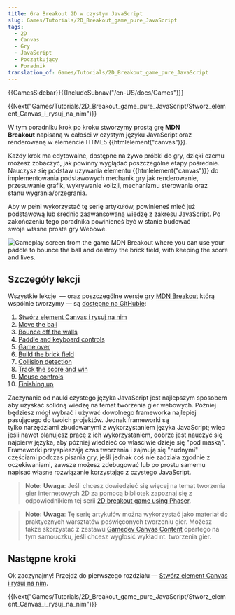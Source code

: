```yaml
---
title: Gra Breakout 2D w czystym JavaScript
slug: Games/Tutorials/2D_Breakout_game_pure_JavaScript
tags:
  - 2D
  - Canvas
  - Gry
  - JavaScript
  - Początkujący
  - Poradnik
translation_of: Games/Tutorials/2D_Breakout_game_pure_JavaScript
---
```

{{GamesSidebar}}{{IncludeSubnav("/en-US/docs/Games")}}

{{Next("Games/Tutorials/2D_Breakout_game_pure_JavaScript/Stworz_element_Canvas_i_rysuj_na_nim")}}

W tym poradniku krok po kroku stworzymy prostą grę **MDN Breakout** napisaną w całości w czystym języku JavaScript oraz renderowaną w elemencie HTML5 {{htmlelement("canvas")}}.

Każdy krok ma edytowalne, dostępne na żywo próbki do gry, dzięki czemu możesz zobaczyć, jak powinny wyglądać poszczególne etapy pośrednie. Nauczysz się podstaw używania elementu {{htmlelement("canvas")}} do implementowania podstawowych mechanik gry jak renderowanie, przesuwanie grafik, wykrywanie kolizji, mechanizmu sterowania oraz stanu wygrania/przegrania.

Aby w pełni wykorzystać tę serię artykułów, powinieneś mieć już podstawową lub średnio zaawansowaną wiedzę z zakresu [JavaScript](/en-US/Learn/Getting_started_with_the_web/JavaScript_basics). Po zakończeniu tego poradnika powinieneś być w stanie budować swoje własne proste gry Webowe.

![Gameplay screen from the game MDN Breakout where you can use your paddle to bounce the ball and destroy the brick field, with keeping the score and lives.](https://mdn.mozillademos.org/files/10383/mdn-breakout-gameplay.png)

## Szczegóły lekcji

Wszystkie lekcje  — oraz poszczególne wersje gry [MDN Breakout](http://breakout.enclavegames.com/lesson10.html) którą wspólnie tworzymy — są [dostępne na GitHubie](https://github.com/end3r/Canvas-gamedev-workshop):

1.  [Stwórz element Canvas i rysuj na nim](/pl/docs/Games/Tutorials/2D_Breakout_game_pure_JavaScript/Stworz_element_Canvas_i_rysuj_na_nim)
2.  [Move the ball](/pl/docs/Games/Workflows/2D_Breakout_game_pure_JavaScript/Move_the_ball)
3.  [Bounce off the walls](/pl/docs/Games/Workflows/2D_Breakout_game_pure_JavaScript/Bounce_off_the_walls)
4.  [Paddle and keyboard controls](/pl/docs/Games/Workflows/2D_Breakout_game_pure_JavaScript/Paddle_and_keyboard_controls)
5.  [Game over](/pl/docs/Games/Workflows/2D_Breakout_game_pure_JavaScript/Game_over)
6.  [Build the brick field](/pl/docs/Games/Workflows/2D_Breakout_game_pure_JavaScript/Build_the_brick_field)
7.  [Collision detection](/pl/docs/Games/Workflows/2D_Breakout_game_pure_JavaScript/Collision_detection)
8.  [Track the score and win](/pl/docs/Games/Workflows/2D_Breakout_game_pure_JavaScript/Track_the_score_and_win)
9.  [Mouse controls](/pl/docs/Games/Workflows/2D_Breakout_game_pure_JavaScript/Mouse_controls)
10. [Finishing up](/pl/docs/Games/Workflows/2D_Breakout_game_pure_JavaScript/Finishing_up)

Zaczynanie od nauki czystego języka JavaScript jest najlepszym sposobem aby uzyskać solidną wiedzę na temat tworzenia gier webowych. Później będziesz mógł wybrać i używać dowolnego frameworka najlepiej pasującego do twoich projektów. Jednak frameworki są tylko narzędziami zbudowanymi z wykorzystaniem języka JavaScript; więc jeśli nawet planujesz pracę z ich wykorzystaniem, dobrze jest nauczyć się najpierw języka, aby później wiedzieć co własciwie dzieje się "pod maską". Frameworki przyspieszają czas tworzenia i zajmują się "nudnymi" częściami podczas pisania gry, jeśli jednak coś nie zadziała zgodnie z oczekiwaniami, zawsze możesz zdebugować lub po prostu samemu napisać własne rozwiązanie korzystając z czystego JavaScript.

> **Note:** **Uwaga**: Jeśli chcesz dowiedzieć się więcej na temat tworzenia gier internetowych 2D za pomocą bibliotek zapoznaj się z odpowiednikiem tej serii [2D breakout game using Phaser](/pl/docs/Games/Workflows/2D_breakout_game_Phaser).

> **Note:** **Uwaga**: Tę serię artykułów można wykorzystać jako materiał do praktycznych warsztatów poświęconych tworzeniu gier. Możesz także skorzystać z zestawu [Gamedev Canvas Content](https://github.com/end3r/Gamedev-Canvas-Content-Kit) opartego na tym samouczku, jeśli chcesz wygłosić wykład nt. tworzenia gier.

## Następne kroki

Ok zaczynajmy! Przejdź do pierwszego rozdziału — [Stwórz element Canvas i rysuj na nim](/pl/docs/Games/Tutorials/2D_Breakout_game_pure_JavaScript/Stworz_element_Canvas_i_rysuj_na_nim).

{{Next("Games/Tutorials/2D_Breakout_game_pure_JavaScript/Stworz_element_Canvas_i_rysuj_na_nim")}}
